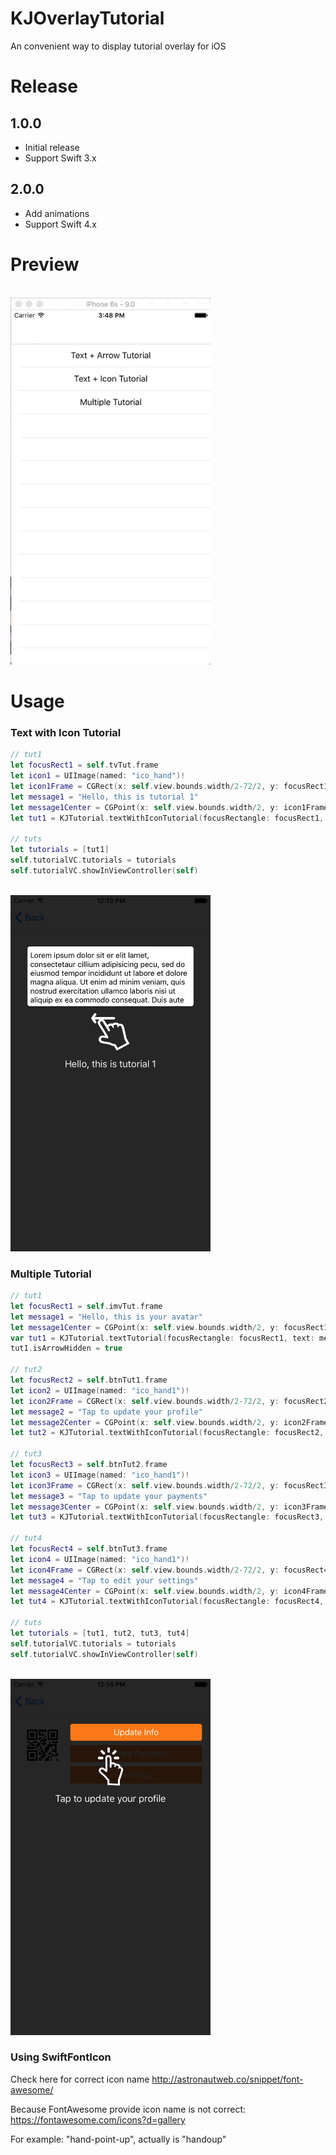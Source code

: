 # KJOverlayTutorial
An convenient way to display tutorial overlay for iOS

# Release

## 1.0.0
+ Initial release
+ Support Swift 3.x

## 2.0.0
+ Add animations
+ Support Swift 4.x

# Preview
</br><img src="Screenshots/demo.gif" width="320">

# Usage
### Text with Icon Tutorial
```swift
// tut1
let focusRect1 = self.tvTut.frame
let icon1 = UIImage(named: "ico_hand")!
let icon1Frame = CGRect(x: self.view.bounds.width/2-72/2, y: focusRect1.maxY + 12, width: 72, height: 72)
let message1 = "Hello, this is tutorial 1"
let message1Center = CGPoint(x: self.view.bounds.width/2, y: icon1Frame.maxY + 24)
let tut1 = KJTutorial.textWithIconTutorial(focusRectangle: focusRect1, text: message1, textPosition: message1Center, icon: icon1, iconFrame: icon1Frame)

// tuts
let tutorials = [tut1]
self.tutorialVC.tutorials = tutorials
self.tutorialVC.showInViewController(self)
```
</br><img src="Screenshots/screen2.png" width="320">

### Multiple Tutorial
```swift
// tut1
let focusRect1 = self.imvTut.frame
let message1 = "Hello, this is your avatar"
let message1Center = CGPoint(x: self.view.bounds.width/2, y: focusRect1.maxY + 24)
var tut1 = KJTutorial.textTutorial(focusRectangle: focusRect1, text: message1, textPosition: message1Center)
tut1.isArrowHidden = true

// tut2
let focusRect2 = self.btnTut1.frame
let icon2 = UIImage(named: "ico_hand1")!
let icon2Frame = CGRect(x: self.view.bounds.width/2-72/2, y: focusRect2.maxY + 12, width: 72, height: 72)
let message2 = "Tap to update your profile"
let message2Center = CGPoint(x: self.view.bounds.width/2, y: icon2Frame.maxY + 24)
let tut2 = KJTutorial.textWithIconTutorial(focusRectangle: focusRect2, text: message2, textPosition: message2Center, icon: icon2, iconFrame: icon2Frame)

// tut3
let focusRect3 = self.btnTut2.frame
let icon3 = UIImage(named: "ico_hand1")!
let icon3Frame = CGRect(x: self.view.bounds.width/2-72/2, y: focusRect3.maxY + 12, width: 72, height: 72)
let message3 = "Tap to update your payments"
let message3Center = CGPoint(x: self.view.bounds.width/2, y: icon3Frame.maxY + 24)
let tut3 = KJTutorial.textWithIconTutorial(focusRectangle: focusRect3, text: message3, textPosition: message3Center, icon: icon3, iconFrame: icon3Frame)

// tut4
let focusRect4 = self.btnTut3.frame
let icon4 = UIImage(named: "ico_hand1")!
let icon4Frame = CGRect(x: self.view.bounds.width/2-72/2, y: focusRect4.maxY + 12, width: 72, height: 72)
let message4 = "Tap to edit your settings"
let message4Center = CGPoint(x: self.view.bounds.width/2, y: icon4Frame.maxY + 24)
let tut4 = KJTutorial.textWithIconTutorial(focusRectangle: focusRect4, text: message4, textPosition: message4Center, icon: icon4, iconFrame: icon4Frame)

// tuts
let tutorials = [tut1, tut2, tut3, tut4]
self.tutorialVC.tutorials = tutorials
self.tutorialVC.showInViewController(self)
```
</br><img src="Screenshots/screen3.png" width="320">

### Using SwiftFontIcon

Check here for correct icon name
http://astronautweb.co/snippet/font-awesome/

Because FontAwesome provide icon name is not correct:
https://fontawesome.com/icons?d=gallery

For example: "hand-point-up", actually is "handoup"
